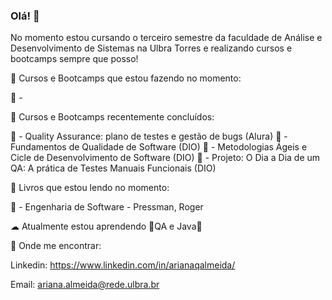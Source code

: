 ### Olá! 🐇

No momento estou cursando o terceiro semestre da faculdade de Análise e Desenvolvimento de Sistemas na Ulbra Torres e realizando cursos e bootcamps sempre que posso!

🍰 Cursos e Bootcamps que estou fazendo no momento:

🌸 - 

🍰 Cursos e Bootcamps recentemente concluídos:

🌸 - Quality Assurance: plano de testes e gestão de bugs (Alura)
🌸 - Fundamentos de Qualidade de Software (DIO)
🌸 - Metodologias Ágeis e Cicle de Desenvolvimento de Software (DIO)
🌸 - Projeto: O Dia a Dia de um QA: A prática de Testes Manuais Funcionais (DIO)


🍰 Livros que estou lendo no momento:

🌸 - Engenharia de Software - Pressman, Roger

☁ Atualmente estou aprendendo 🍓QA e Java🍓



💌 Onde me encontrar:

Linkedin: https://www.linkedin.com/in/arianaqalmeida/

Email: ariana.almeida@rede.ulbra.br
